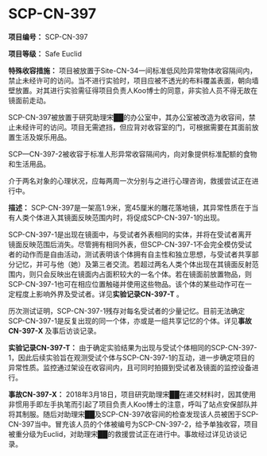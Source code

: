 # SCP-CN-397


**项目编号：** SCP-CN-397

**项目等级：** Safe Euclid

**特殊收容措施：** 项目被放置于Site-CN-34一间标准低风险异常物体收容隔间内，禁止未经许可的访问。当不进行实验时，项目应被不透光的布料覆盖表面，朝向墙壁放置。对其进行实验需征得项目负责人Koo博士的同意，非实验人员不得无故在镜面前走动。

SCP-CN-397被放置于研究助理宋██的办公室中，其办公室被改造为收容间，禁止未经许可的访问。项目无需遮挡，但应背对收容室的门，可根据需要在其面前放置生活及娱乐用品。

SCP—CN-397-2被收容于标准人形异常收容隔间内，向对象提供标准配额的食物和生活用品。

介于两名对象的心理状况，应每两周一次分别与之进行心理咨询，救援尝试正在进行中。

**描述：** SCP-CN-397是一架高1.9米，宽45厘米的雕花落地镜，其异常性质在于当有人类个体进入其镜面反映范围内时，将促成SCP-CN-397-1的出现。

SCP-CN-397-1是出现在镜面中，与受试者外表相同的实体，并将在受试者离开镜面反映范围后消失。尽管拥有相同外表，但SCP-CN-397-1不会完全模仿受试者的动作而是自由活动，测试表明该个体拥有自主性和独立思想，与受试者共享部分记忆，并可与他（她）及第三者交流。若超过两名人类个体出现在其镜面反射范围内，则只会反映出在镜面内占面积较大的一名个体。若在镜面前放置物品，则SCP-CN-397-1也可在相应位置触碰并使用这些物品。该个体的某些动作可在一定程度上影响外界及受试者。详见**实验记录CN-397-T** 。

历次测试证明，SCP-CN-397-1残存对每名受试者的少量记忆。目前无法确定SCP-CN-397-1是反复出现的同一个体，亦或是一组共享记忆的个体。详见**事故CN-397-X** 及事后访谈记录。

**实验记录CN-397-T：** 由于确定实验结果为出现与受试个体相同的SCP-CN-397-1，因此后续实验旨在观测受试个体与SCP-CN-397-1的互动，进一步确定项目的异常性质。监控通过架设在收容间内，且可同时拍摄到受试者及镜面的监控设备进行。


**事故CN-397-X：** 2018年3月18日，项目研究助理宋██在递交材料时，因其使用非惯用手即左手执笔而引起了项目负责人Koo博士的注意，呼叫了站点安保部队并将其制服。随后对助理宋██及SCP-CN-397收容间的检查发现该人员被困于SCP-CN-397当中。冒充该人员的个体被编号为SCP-CN-397-2，给予单独收容，项目被重分级为Euclid，对助理宋██的救援尝试正在进行中。事故经过详见访谈记录。



